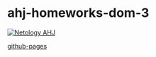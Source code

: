 # ahj-homeworks-dom-3

[![Netology AHJ](https://github.com/O-R-C/ahj-homeworks-dom-3/actions/workflows/web.yml/badge.svg)](https://github.com/O-R-C/ahj-homeworks-dom-3/actions/workflows/web.yml)

[github-pages](https://o-r-c.github.io/ahj-homeworks-dom-3/)
